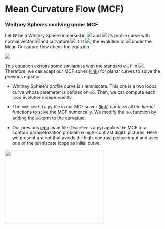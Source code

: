 # Mean Curvature Flow  (MCF)

### Whitney Spheres evolving under MCF

Let _W_ be a Whitney Sphere inmersed in <img src="https://latex.codecogs.com/svg.image?\mathbb{C}^{m}"> and <img src="https://latex.codecogs.com/svg.image?z(s)">  its profile curve with normal vector <img src="https://latex.codecogs.com/svg.image?\mathbf{n}"> and curvature <img src="https://latex.codecogs.com/svg.image?\kappa&space;">. Let <img src="https://latex.codecogs.com/svg.image?p=\left<&space;z,\mathbf{n}\right>/|z|^2">, the evolution of <img src="https://latex.codecogs.com/svg.image?z(s)"> under the Mean Curvature Flow obeys the equation

<img src="https://latex.codecogs.com/svg.image?\frac{\partial&space;z}{\partial&space;t}=(\kappa&space;&plus;&space;(m&plus;1)p)\mathbf{n}">

This equation exhibits some similarities with the standard MCF in <img src="https://latex.codecogs.com/svg.image?\mathbb{R}^{2}">. Therefore, we can adapt our MCF solver ([link](https://github.com/V3du4rd0/AMCF)) for planar curves to solve the previous equation. 

* Whitney Sphere's profile curve is a lemniscate. This one is a two loops curve whose parameter is defined on <img src="https://latex.codecogs.com/svg.image?\left&space;(&space;-\pi&space;,0&space;\right&space;)\cup&space;\left&space;(&space;0,\pi&space;&space;\right&space;)">. Then, we can compute each loop evolution independently.

* The `mod_amcf_14.py` file in our MCF solver ([link](https://github.com/V3du4rd0/AMCF)) contains all the _kernel_ functions to solve the MCF numerically. We modify the `TNK` function by adding the <img src="https://latex.codecogs.com/svg.image?\left&space;(&space;m&plus;1&space;\right&space;)p"> term to the curvature.

* Our previous [repo](https://github.com/V3du4rd0/AMCF) main file (`ImageRec_v4.py`) applies the MCF to a contour parametrization problem in high-contrast digital pictures. Here we present a script that avoids the high-contrast picture input and uses one of the lemniscate loops as initial curve.



<img src="https://user-images.githubusercontent.com/36924228/164336193-e8dfea72-3772-4009-8ae8-5575bcc9fcf3.gif" width="320" height="240" />

